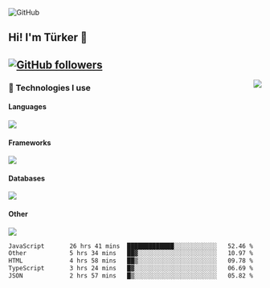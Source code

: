 ![GitHub](https://github.com/turkwr/turkwr/assets/63150613/e5462c44-ccab-48a0-8a33-9f1ea91ff35d)
<!-- ## Hi! I'm Türker 🖐️ -->
##  Hi! I'm Türker 👋
## [![GitHub followers](https://img.shields.io/github/followers/turkwr?color=333&label=Follow&logo=github&logoColor=fff&style=flat-square)](https://github.com/turkwr?tab=followers)
<a href="https://discord.com/users/162740870607536128">
 <img src="https://lanyard.cnrad.dev/api/162740870607536128?hideTimestamp=true&idleMessage=Just%20chillin'%20at%20the%20moment&bg=161a23&animated=true" align="right" />
</a>

### 🧠 Technologies I use
#### Languages
![](https://skillicons.dev/icons?i=js,ts,py,php,go&theme=dark&perline=6)
#### Frameworks
![](https://skillicons.dev/icons?i=next,react,nodejs,tailwind,bootstrap,express&theme=dark&perline=6)
#### Databases
![](https://skillicons.dev/icons?i=mongodb,mysql,sqlite,postgres&theme=dark&perline=6)
#### Other
![](https://skillicons.dev/icons?i=github,git,figma,photoshop,cloudflare,vercel,replit,vscode,visualstudio,discord&theme=dark&perline=6)


<!--START_SECTION:waka-->

```txt
JavaScript       26 hrs 41 mins  █████████████░░░░░░░░░░░░   52.46 %
Other            5 hrs 34 mins   ██▓░░░░░░░░░░░░░░░░░░░░░░   10.97 %
HTML             4 hrs 58 mins   ██▒░░░░░░░░░░░░░░░░░░░░░░   09.78 %
TypeScript       3 hrs 24 mins   █▓░░░░░░░░░░░░░░░░░░░░░░░   06.69 %
JSON             2 hrs 57 mins   █▒░░░░░░░░░░░░░░░░░░░░░░░   05.82 %
```

<!--END_SECTION:waka-->
